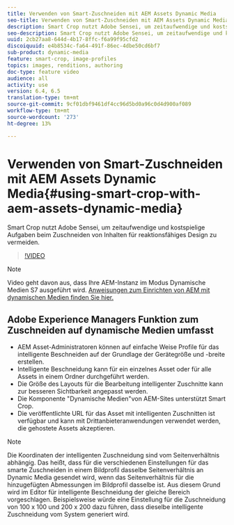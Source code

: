 ```yaml
---
title: Verwenden von Smart-Zuschneiden mit AEM Assets Dynamic Media
seo-title: Verwenden von Smart-Zuschneiden mit AEM Assets Dynamic Media
description: Smart Crop nutzt Adobe Sensei, um zeitaufwendige und kostspielige Aufgaben beim Zuschneiden von Inhalten für reaktionsfähiges Design zu vermeiden.
seo-description: Smart Crop nutzt Adobe Sensei, um zeitaufwendige und kostspielige Aufgaben beim Zuschneiden von Inhalten für reaktionsfähiges Design zu vermeiden.
uuid: 2cb27aa8-644d-4b17-8ffc-f6a99f95cfd2
discoiquuid: e4b8534c-fa64-491f-86ec-4dbe50cd6bf7
sub-product: dynamic-media
feature: smart-crop, image-profiles
topics: images, renditions, authoring
doc-type: feature video
audience: all
activity: use
version: 6.4, 6.5
translation-type: tm+mt
source-git-commit: 9cf01dbf9461df4cc96d5bd0a96c0d4d900af089
workflow-type: tm+mt
source-wordcount: '273'
ht-degree: 13%

---
```



# Verwenden von Smart-Zuschneiden mit AEM Assets Dynamic Media{#using-smart-crop-with-aem-assets-dynamic-media}

Smart Crop nutzt Adobe Sensei, um zeitaufwendige und kostspielige Aufgaben beim Zuschneiden von Inhalten für reaktionsfähiges Design zu vermeiden.

>[!VIDEO](https://video.tv.adobe.com/v/21519/)

>[!NOTE]
>
>Video geht davon aus, dass Ihre AEM-Instanz im Modus Dynamische Medien S7 ausgeführt wird. [Anweisungen zum Einrichten von AEM mit dynamischen Medien finden Sie hier.](https://helpx.adobe.com/experience-manager/6-3/assets/using/config-dynamic-fp-14410.html)

## Adobe Experience Managers Funktion zum Zuschneiden auf dynamische Medien umfasst

* AEM Asset-Administratoren können auf einfache Weise Profile für das intelligente Beschneiden auf der Grundlage der Gerätegröße und -breite erstellen.
* Intelligente Beschneidung kann für ein einzelnes Asset oder für alle Assets in einem Ordner durchgeführt werden.
* Die Größe des Layouts für die Bearbeitung intelligenter Zuschnitte kann zur besseren Sichtbarkeit angepasst werden.
* Die Komponente &quot;Dynamische Medien&quot;von AEM-Sites unterstützt Smart Crop.
* Die veröffentlichte URL für das Asset mit intelligenten Zuschnitten ist verfügbar und kann mit Drittanbieteranwendungen verwendet werden, die gehostete Assets akzeptieren.

>[!NOTE]
>
>Die Koordinaten der intelligenten Zuschneidung sind vom Seitenverhältnis abhängig. Das heißt, dass für die verschiedenen Einstellungen für das smarte Zuschneiden in einem Bildprofil dasselbe Seitenverhältnis an Dynamic Media gesendet wird, wenn das Seitenverhältnis für die hinzugefügten Abmessungen im Bildprofil dasselbe ist. Aus diesem Grund wird im Editor für intelligente Beschneidung der gleiche Bereich vorgeschlagen. Beispielsweise würde eine Einstellung für die Zuschneidung von 100 x 100 und 200 x 200 dazu führen, dass dieselbe intelligente Zuschneidung vom System generiert wird.
